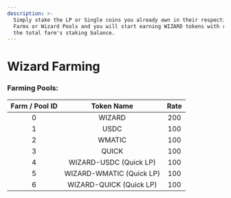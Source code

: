 ```yaml
---
description: >-
  Simply stake the LP or Single coins you already own in their respective Wizard
  Farms or Wizard Pools and you will start earning WIZARD tokens with respect to
  the total farm's staking balance.
---
```


# Wizard Farming

### **Farming Pools:**

| Farm / Pool ID |        Token Name        | Rate |
| :------------: | :----------------------: | :--: |
|        0       |          WIZARD          |  200 |
|        1       |           USDC           |  100 |
|        2       |          WMATIC          |  100 |
|        3       |           QUICK          |  100 |
|        4       |  WIZARD-USDC (Quick LP)  |  100 |
|        5       | WIZARD-WMATIC (Quick LP) |  100 |
|        6       |  WIZARD-QUICK (Quick LP) |  100 |
